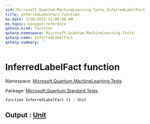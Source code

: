 ```yaml
---
uid: Microsoft.Quantum.MachineLearning.Tests.InferredLabelFact
title: InferredLabelFact function
ms.date: 3/26/2021 12:00:00 AM
ms.topic: managed-reference
qsharp.kind: function
qsharp.namespace: Microsoft.Quantum.MachineLearning.Tests
qsharp.name: InferredLabelFact
qsharp.summary: ''
---
```


# InferredLabelFact function

Namespace: [Microsoft.Quantum.MachineLearning.Tests](xref:Microsoft.Quantum.MachineLearning.Tests)

Package: [Microsoft.Quantum.Standard.Tests](https://nuget.org/packages/Microsoft.Quantum.Standard.Tests)




```qsharp
function InferredLabelFact () : Unit
```


## Output : [Unit](xref:microsoft.quantum.lang-ref.unit)

